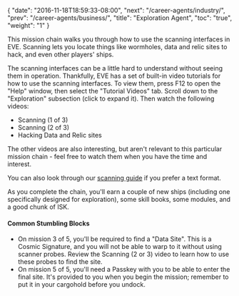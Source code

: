 {
  "date": "2016-11-18T18:59:33-08:00",
  "next": "/career-agents/industry/",
  "prev": "/career-agents/business/",
  "title": "Exploration Agent",
  "toc": "true",
  "weight": "1"
}

This mission chain walks you through how to use the scanning interfaces
in EVE. Scanning lets you locate things like wormholes, data and relic sites
to hack, and even other players' ships.

The scanning interfaces can be a little hard to understand without seeing
them in operation. Thankfully, EVE has a set of built-in video tutorials
for how to use the scanning interfaces. To view them, press F12 to open
the "Help" window, then select the "Tutorial Videos" tab. Scroll down to
the "Exploration" subsection (click to expand it). Then watch the following
videos:

 * Scanning (1 of 3)
 * Scanning (2 of 3)
 * Hacking Data and Relic sites

The other videos are also interesting, but aren't relevant to this particular
mission chain - feel free to watch them when you have the time and interest.

You can also look through our [scanning guide](/reference/scanning/) if you prefer a text format.

As you complete the chain, you'll earn a couple of new ships (including one
specifically designed for exploration), some skill books, some modules,
and a good chunk of ISK.

#### Common Stumbling Blocks

 * On mission 3 of 5, you'll be required to find a "Data Site".
   This is a Cosmic Signature, and you will not be able to warp to it without using scanner probes.
   Review the Scanning (2 or 3) video to learn how to use these probes to find the site.
 * On mission 5 of 5, you'll need a Passkey with you to be able to enter the final site.
   It's provided to you when you begin the mission; remember to put it in your cargohold before you undock.
